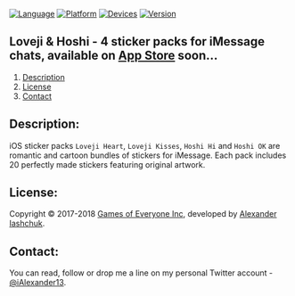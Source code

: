 [![Language](https://img.shields.io/badge/Swift-4.0-orange.svg?style=flat)](#)
[![Platform](https://img.shields.io/badge/iOS-10.0-lightgray.svg?style=flat)](#)
[![Devices](https://img.shields.io/badge/Devices-iMessage_on_iPhone_and_iPad-green.svg?style=flat)](#)
[![Version](https://img.shields.io/badge/App_version-2.2-blue.svg?style=flat)](#)

## Loveji & Hoshi - 4 sticker packs for iMessage chats, available on <a href="#">App Store</a> soon...
1. [Description](#description)
3. [License](#license)
4. [Contact](#contact)

## <a name="description">Description:</a>

iOS sticker packs ```Loveji Heart```, ```Loveji Kisses```, ```Hoshi Hi``` and ```Hoshi OK``` are  romantic and cartoon bundles of stickers for iMessage.
Each pack includes 20 perfectly made stickers featuring original artwork.

## <a name="license">License:</a>
 
Copyright © 2017-2018 <a href="http://gamesofeveryone.com">Games of Everyone Inc</a>, developed by <a href="http://iashchuk.com">Alexander Iashchuk</a>.

## <a name="contact">Contact:</a>

You can read, follow or drop me a line on my personal Twitter account - [@iAlexander13](https://twitter.com/iAlexander13).
